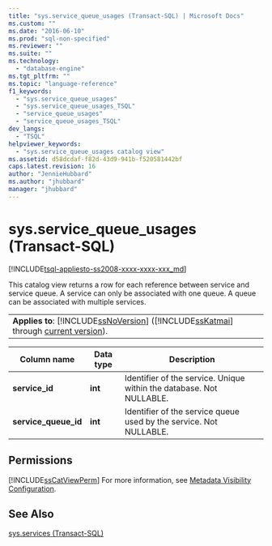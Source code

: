 ```yaml
---
title: "sys.service_queue_usages (Transact-SQL) | Microsoft Docs"
ms.custom: ""
ms.date: "2016-06-10"
ms.prod: "sql-non-specified"
ms.reviewer: ""
ms.suite: ""
ms.technology: 
  - "database-engine"
ms.tgt_pltfrm: ""
ms.topic: "language-reference"
f1_keywords: 
  - "sys.service_queue_usages"
  - "sys.service_queue_usages_TSQL"
  - "service_queue_usages"
  - "service_queue_usages_TSQL"
dev_langs: 
  - "TSQL"
helpviewer_keywords: 
  - "sys.service_queue_usages catalog view"
ms.assetid: d58dcdaf-f82d-43d9-941b-f520581442bf
caps.latest.revision: 16
author: "JennieHubbard"
ms.author: "jhubbard"
manager: "jhubbard"
---
```

# sys.service_queue_usages (Transact-SQL)
[!INCLUDE[tsql-appliesto-ss2008-xxxx-xxxx-xxx_md](../../includes/tsql-appliesto-ss2008-xxxx-xxxx-xxx-md.md)]

  This catalog view returns a row for each reference between service and service queue. A service can only be associated with one queue. A queue can be associated with multiple services.  
  
||  
|-|  
|**Applies to**: [!INCLUDE[ssNoVersion](../../includes/ssnoversion-md.md)] ([!INCLUDE[ssKatmai](../../includes/sskatmai-md.md)] through [current version](http://go.microsoft.com/fwlink/p/?LinkId=299658)).|  
  
|Column name|Data type|Description|  
|-----------------|---------------|-----------------|  
|**service_id**|**int**|Identifier of the service. Unique within the database. Not NULLABLE.|  
|**service_queue_id**|**int**|Identifier of the service queue used by the service. Not NULLABLE.|  
  
## Permissions  
 [!INCLUDE[ssCatViewPerm](../../includes/sscatviewperm-md.md)] For more information, see [Metadata Visibility Configuration](../../relational-databases/security/metadata-visibility-configuration.md).  
  
## See Also  
 [sys.services &#40;Transact-SQL&#41;](../../relational-databases/system-catalog-views/sys-services-transact-sql.md)  
  
  